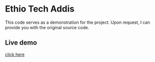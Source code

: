 # Ethio Tech Addis 

This code serves as a demonstration for the project. Upon request, I can provide you with the original source code.

## Live demo

[click here](https://eat-k84f.onrender.com/)
